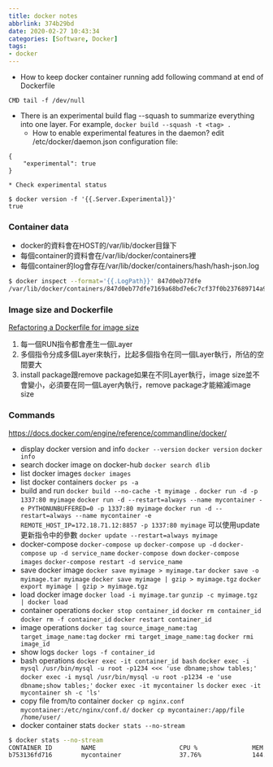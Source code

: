 ```yaml
---
title: docker notes
abbrlink: 374b29bd
date: 2020-02-27 10:43:34
categories: [Software, Docker]
tags:
- docker
---
```

* How to keep docker container running
add following command at end of Dockerfile
```
CMD tail -f /dev/null
```

* There is an experimental build flag --squash to summarize everything into one layer.
For example, `docker build --squash -t <tag> .`
    * How to enable experimental features in the daemon?
edit /etc/docker/daemon.json configuration file:
```
{
    "experimental": true
}
```
    * Check experimental status
```
$ docker version -f '{{.Server.Experimental}}'
true
```

### Container data
* docker的資料會在HOST的/var/lib/docker目錄下
* 每個container的資料會在/var/lib/docker/containers裡
* 每個container的log會存在/var/lib/docker/containers/hash/hash-json.log
```sh
$ docker inspect --format='{{.LogPath}}' 847d0eb77dfe
/var/lib/docker/containers/847d0eb77dfe7169a68bd7e6c7cf37f0b237689714a91c3debecb162e7c6eccf/847d0eb77dfe7169a68bd7e6c7cf37f0b237689714a91c3debecb162e7c6eccf-json.log
```

### Image size and Dockerfile
[Refactoring a Dockerfile for image size](https://blog.replicated.com/refactoring-a-dockerfile-for-image-size/)
1. 每一個RUN指令都會產生一個Layer
2. 多個指令分成多個Layer來執行，比起多個指令在同一個Layer執行，所佔的空間要大
3. install package跟remove package如果在不同Layer執行，image size並不會變小，必須要在同一個Layer內執行，remove package才能縮減image size

### Commands
https://docs.docker.com/engine/reference/commandline/docker/
* display docker version and info
`docker --version`
`docker version`
`docker info`
* search docker image on docker-hub
`docker search dlib`
* list docker images
`docker images`
* list docker containers
`docker ps -a`
* build and run
`docker build --no-cache -t myimage .`
`docker run -d -p 1337:80 myimage`
`docker run -d --restart=always --name mycontainer -e PYTHONUNBUFFERED=0 -p 1337:80 myimage`
`docker run -d --restart=always --name mycontainer -e REMOTE_HOST_IP=172.18.71.12:8857 -p 1337:80 myimage`
可以使用update更新指令中的參數
`docker update --restart=always myimage`
* docker-compose
`docker-compose up`
`docker-compose up -d`
`docker-compose up -d service_name`
`docker-compose down`
`docker-compose images`
`docker-compose restart -d service_name`
* save docker image
`docker save myimage > myimage.tar`
`docker save -o myimage.tar myimage`
`docker save myimage | gzip > myimage.tgz`
`docker export myimage | gzip > myimage.tgz`
* load docker image
`docker load -i myimage.tar`
`gunzip -c myimage.tgz | docker load`
* container operations
`docker stop container_id`
`docker rm container_id`
`docker rm -f container_id`
`docker restart container_id`
* image operations
`docker tag source_image_name:tag target_image_name:tag`
`docker rmi target_image_name:tag`
`docker rmi image_id`
* show logs
`docker logs -f container_id`
* bash operations
`docker exec -it container_id bash`
`docker exec -i mysql /usr/bin/mysql -u root -p1234 <<< 'use dbname;show tables;'`
`docker exec -i mysql /usr/bin/mysql -u root -p1234 -e 'use dbname;show tables;'`
`docker exec -it mycontainer ls`
`docker exec -it mycontainer sh -c 'ls'`
* copy file from/to container
`docker cp nginx.conf mycontainer:/etc/nginx/conf.d/`
`docker cp mycontainer:/app/file /home/user/`
* docker container stats
`docker stats --no-stream`
```sh
$ docker stats --no-stream
CONTAINER ID        NAME                       CPU %               MEM USAGE / LIMIT     MEM %               NET I/O             BLOCK I/O           PIDS
b753136fd716        mycontainer                37.76%              144.7MiB / 1.953GiB   7.24%               107MB / 2.05MB      7.64MB / 0B         31
```